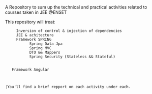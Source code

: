 A Repository to sum up the technical and practical activities related to courses taken in JEE @ENSET

This repository will treat:

         Inversion of control & injection of dependencies
         JEE & achitecture
         Framework SPRING
               Spring Data Jpa
               Spring MVC 
               DTO && Mappers 
               Spring Security (Stateless && Stateful)
            
           
       Framework Angular 

    
    
    |You'll find a brief repport on each activity under each.
